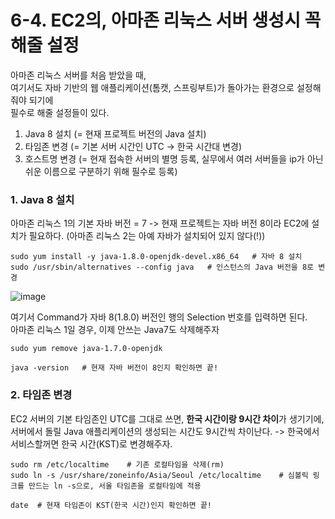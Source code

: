 # 6-4. EC2의, 아마존 리눅스 서버 생성시 꼭 해줄 설정

아마존 리눅스 서버를 처음 받았을 때,  
여기서도 자바 기반의 웹 애플리케이션(톰캣, 스프링부트)가 돌아가는 환경으로 설정해줘야 되기에  
필수로 해줄 설정들이 있다. 

1. Java 8 설치 (= 현재 프로젝트 버전의 Java 설치) 
2. 타임존 변경 (= 기본 서버 시간인 UTC -> 한국 시간대 변경)
3. 호스트명 변경 (= 현재 접속한 서버의 별명 등록, 실무에서 여러 서버들을 ip가 아닌 쉬운 이름으로 구분하기 위해 필수로 등록)

### 1. Java 8 설치

아마존 리눅스 1의 기본 자바 버전 = 7 -> 현재 프로젝트는 자바 버전 8이라 EC2에 설치가 필요하다.
(아마존 리눅스 2는 아예 자바가 설치되어 있지 않다(!)) 

```shell script
sudo yum install -y java-1.8.0-openjdk-devel.x86_64   # 자바 8 설치
sudo /usr/sbin/alternatives --config java   # 인스턴스의 Java 버전을 8로 변경
```

![image](https://user-images.githubusercontent.com/48408417/110232194-af9f3780-7f5f-11eb-8c44-60ac380e7da1.png)

여기서 Command가 자바 8(1.8.0) 버전인 행의 Selection 번호를 입력하면 된다.  
아마존 리눅스 1일 경우, 이제 안쓰는 Java7도 삭제해주자
```shell script
sudo yum remove java-1.7.0-openjdk

java -version   # 현재 자바 버전이 8인지 확인하면 끝!
```

### 2. 타임존 변경

EC2 서버의 기본 타임존인 UTC를 그대로 쓰면, **한국 시간이랑 9시간 차이**가 생기기에,  
서버에서 돌릴 Java 애플리케이션의 생성되는 시간도 9시간씩 차이난다. -> 한국에서 서비스할꺼면 한국 시간(KST)로 변경해주자. 

```shell script
sudo rm /etc/localtime    # 기존 로컬타임을 삭제(rm)
sudo ln -s /usr/share/zoneinfo/Asia/Seoul /etc/localtime    # 심볼릭 링크를 만드는 ln -s으로, 서울 타임존을 로컬타임에 적용

date  # 현재 타임존이 KST(한국 시간)인지 확인하면 끝!
```



